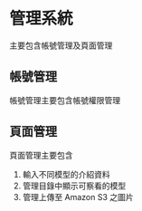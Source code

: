 # 管理系統 #
主要包含帳號管理及頁面管理 
## 帳號管理 ##
帳號管理主要包含帳號權限管理
## 頁面管理 ##
頁面管理主要包含  
1. 輸入不同模型的介紹資料  
2. 管理目錄中顯示可察看的模型  
3. 管理上傳至 Amazon S3 之圖片  